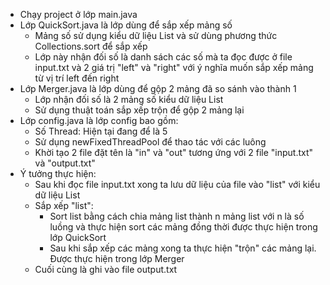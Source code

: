 - Chạy project ở lớp main.java
- Lớp QuickSort.java là lớp dùng để sắp xếp mảng số
  - Mảng số sử dụng kiểu dữ liệu List<Integer> và sử dùng phương thức Collections.sort để sắp xếp
  - Lớp này nhận đối số là danh sách các số mà ta đọc được ở file input.txt và 2 giá trị "left" và "right" với ý nghĩa muốn sắp xếp mảng từ vị trí left đến right
- Lớp Merger.java là lớp dùng để gộp 2 mảng đã so sánh vào thành 1
  - Lớp nhận đối số là 2 mảng số kiểu dữ liệu List<Integer>
  - Sử dụng thuật toán sắp xếp trộn để gộp 2 mảng lại
- Lớp config.java là lớp config bao gồm:
  - Số Thread: Hiện tại đang để là 5
  - Sử dụng newFixedThreadPool để thao tác với các luông
  - Khời tạo 2 file đặt tên là "in" và "out" tương ứng với 2 file "input.txt" và "output.txt"
- Ý tưởng thực hiện:
  - Sau khi đọc file input.txt xong ta lưu dữ liệu của file vào "list" với kiểu dữ liệu List<Integer>
  - Sắp xếp "list":
    - Sort list bằng cách chia mảng list thành n mảng list với n là số luồng và thực hiện sort các mảng đồng thời được thực hiện trong lớp QuickSort
    - Sau khi sắp xếp các mảng xong ta thực hiện "trộn" các mảng lại. Được thực hiện trong lớp Merger
  - Cuối cùng là ghi vào file output.txt
